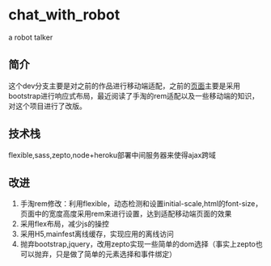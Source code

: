 # chat_with_robot
a robot talker
## 简介
这个dev分支主要是对之前的作品进行移动端适配，之前的[页面](https://github.com/yuzai/chat_with_robot/tree/master)主要是采用bootstrap进行响应式布局，最近阅读了手淘的rem适配以及一些移动端的知识，对这个项目进行了改版。

## 技术栈
flexible,sass,zepto,node+heroku部署中间服务器来使得ajax跨域

## 改进
1. 手淘rem修改：利用flexible，动态检测和设置initial-scale,html的font-size，页面中的宽度高度采用rem来进行设置，达到适配移动端页面的效果
2. 采用flex布局，减少js的操控
3. 采用H5,mainfest离线缓存，实现应用的离线访问
4. 抛弃bootstrap,jquery，改用zepto实现一些简单的dom选择（事实上zepto也可以抛弃，只是做了简单的元素选择和事件绑定）
